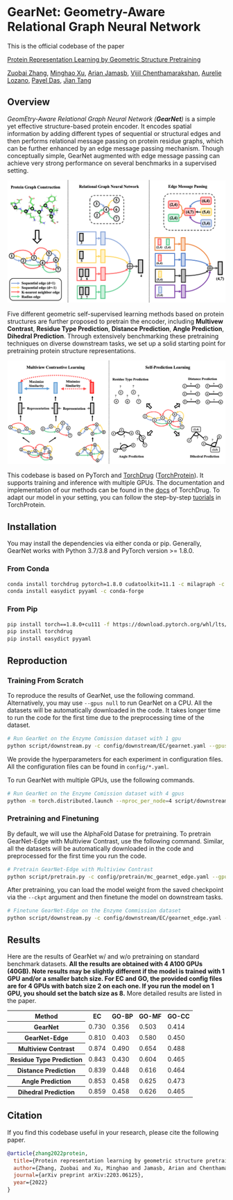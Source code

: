 # GearNet: Geometry-Aware Relational Graph Neural Network


This is the official codebase of the paper

[Protein Representation Learning by Geometric Structure Pretraining](https://arxiv.org/abs/2203.06125)

[Zuobai Zhang](https://oxer11.github.io/), [Minghao Xu](https://chrisallenming.github.io/), [Arian Jamasb](https://jamasb.io/), [Vijil Chenthamarakshan](https://researcher.watson.ibm.com/researcher/view.php?person=us-ecvijil), [Aurelie Lozano](https://researcher.watson.ibm.com/researcher/view.php?person=us-aclozano), [Payel Das](https://researcher.watson.ibm.com/researcher/view.php?person=us-daspa), [Jian Tang](https://jian-tang.com/)

## Overview

*GeomEtry-Aware Relational Graph Neural Network (**GearNet**)* is a simple yet effective structure-based protein encoder. 
It encodes spatial information by adding different types of sequential or structural edges and then performs relational message passing on protein residue graphs, which can be further enhanced by an edge message passing mechanism.
Though conceptually simple, GearNet augmented with edge message passing can achieve very strong performance on several benchmarks in a supervised setting.

![GearNet](./asset/GearNet.png)

Five different geometric self-supervised learning methods based on protein structures are further proposed to pretrain the encoder, including **Multivew Contrast**, **Residue Type Prediction**, **Distance Prediction**, **Angle Prediction**, **Dihedral Prediction**.
Through extensively benchmarking these pretraining techniques on diverse
downstream tasks, we set up a solid starting point for pretraining protein structure representations.

![SSL](./asset/SSL.png)

This codebase is based on PyTorch and [TorchDrug] ([TorchProtein](https://torchprotein.ai)). 
It supports training and inference with multiple GPUs.
The documentation and implementation of our methods can be found in the [docs](https://torchdrug.ai/docs/) of TorchDrug.
To adapt our model in your setting, you can follow the step-by-step [tuorials](https://torchprotein.ai/tutorials) in TorchProtein.

[TorchDrug]: https://github.com/DeepGraphLearning/torchdrug

## Installation

You may install the dependencies via either conda or pip. Generally, GearNet works
with Python 3.7/3.8 and PyTorch version >= 1.8.0.

### From Conda

```bash
conda install torchdrug pytorch=1.8.0 cudatoolkit=11.1 -c milagraph -c pytorch-lts -c pyg -c conda-forge
conda install easydict pyyaml -c conda-forge
```

### From Pip

```bash
pip install torch==1.8.0+cu111 -f https://download.pytorch.org/whl/lts/1.8/torch_lts.html
pip install torchdrug
pip install easydict pyyaml
```


## Reproduction

### Training From Scratch

To reproduce the results of GearNet, use the following command. Alternatively, you
may use `--gpus null` to run GearNet on a CPU. All the datasets will be automatically downloaded in the code.
It takes longer time to run the code for the first time due to the preprocessing time of the dataset.

```bash
# Run GearNet on the Enzyme Comission dataset with 1 gpu
python script/downstream.py -c config/downstream/EC/gearnet.yaml --gpus [0]
```

We provide the hyperparameters for each experiment in configuration files.
All the configuration files can be found in `config/*.yaml`.

To run GearNet with multiple GPUs, use the following commands.

```bash
# Run GearNet on the Enzyme Comission dataset with 4 gpus
python -m torch.distributed.launch --nproc_per_node=4 script/downstream.py -c config/downstream/EC/gearnet.yaml --gpus [0,1,2,3]
```


### Pretraining and Finetuning
By default, we will use the AlphaFold Datase for pretraining.
To pretrain GearNet-Edge with Multiview Contrast, use the following command. 
Similar, all the datasets will be automatically downloaded in the code and preprocessed for the first time you run the code.

```bash
# Pretrain GearNet-Edge with Multiview Contrast
python script/pretrain.py -c config/pretrain/mc_gearnet_edge.yaml --gpus [0]
```

After pretraining, you can load the model weight from the saved checkpoint via the `--ckpt` argument and then finetune the model on downstream tasks.

```bash
# Finetune GearNet-Edge on the Enzyme Commission dataset
python script/downstream.py -c config/downstream/EC/gearnet_edge.yaml --gpus [0] --ckpt <path_to_your_model>
```

## Results
Here are the results of GearNet w/ and w/o pretraining on standard benchmark datasets. **All the results are obtained with 4 A100 GPUs (40GB). Note results may be slightly different if the model is trained with 1 GPU and/or a smaller batch size. For EC and GO, the provided config files are for 4 GPUs with batch size 2 on each one. If you run the model on 1 GPU, you should set the batch size as 8.**
More detailed results are listed in the paper.

<table>
    <tr>
        <th>Method</th>
        <th>EC</th>
        <th>GO-BP</th>
        <th>GO-MF</th>
        <th>GO-CC</th>
    </tr>
    <tr>
        <th>GearNet</th>
        <td>0.730</td>
        <td>0.356</td>
        <td>0.503</td>
        <td>0.414</td>
    </tr>
    <tr>
        <th>GearNet-Edge</th>
        <td>0.810</td>
        <td>0.403</td>
        <td>0.580</td>
        <td>0.450</td>
    </tr>
    <tr>
        <th>Multiview Contrast</th>
        <td>0.874</td>
        <td>0.490</td>
        <td>0.654</td>
        <td>0.488</td>
    </tr>
    <tr>
        <th>Residue Type Prediction</th>
        <td>0.843</td>
        <td>0.430</td>
        <td>0.604</td>
        <td>0.465</td>
    </tr>
    <tr>
        <th>Distance Prediction</th>
        <td>0.839</td>
        <td>0.448</td>
        <td>0.616</td>
        <td>0.464</td>
    </tr>
    <tr>
        <th>Angle Prediction</th>
        <td>0.853</td>
        <td>0.458</td>
        <td>0.625</td>
        <td>0.473</td>
    </tr>
    <tr>
        <th>Dihedral Prediction</th>
        <td>0.859</td>
        <td>0.458</td>
        <td>0.626</td>
        <td>0.465</td>
    </tr>
</table>

## Citation
If you find this codebase useful in your research, please cite the following paper.

```bibtex
@article{zhang2022protein,
  title={Protein representation learning by geometric structure pretraining},
  author={Zhang, Zuobai and Xu, Minghao and Jamasb, Arian and Chenthamarakshan, Vijil and Lozano, Aurelie and Das, Payel and Tang, Jian},
  journal={arXiv preprint arXiv:2203.06125},
  year={2022}
}
```
